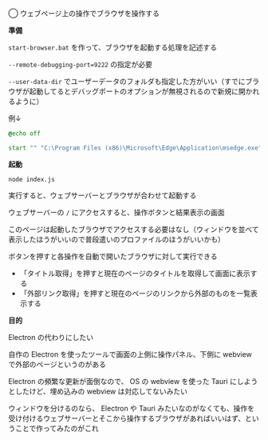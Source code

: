 ◯ ウェブページ上の操作でブラウザを操作する

**準備**

`start-browser.bat` を作って、ブラウザを起動する処理を記述する

`--remote-debugging-port=9222` の指定が必要

`--user-data-dir` でユーザーデータのフォルダも指定した方がいい（すでにブラウザが起動してるとデバッグポートのオプションが無視されるので新規に開かれるように）

例↓

```bat
@echo off

start "" "C:\Program Files (x86)\Microsoft\Edge\Application\msedge.exe" --remote-debugging-port=9222 --user-data-dir="D:\files\browser-control-test\userdata"
```

**起動**

```
node index.js
```

実行すると、ウェブサーバーとブラウザが合わせて起動する

ウェブサーバーの `/` にアクセスすると、操作ボタンと結果表示の画面

このページは起動したブラウザでアクセスする必要はなし（ウィンドウを並べて表示したほうがいいので普段遣いのプロファイルのほうがいいかも）

ボタンを押すと各操作を自動で開いたブラウザに対して実行できる

- 「タイトル取得」を押すと現在のページのタイトルを取得して画面に表示する
- 「外部リンク取得」を押すと現在のページのリンクから外部のものを一覧表示する

**目的**

Electron の代わりにしたい

自作の Electron を使ったツールで画面の上側に操作パネル、下側に webview で外部のページというのがある

Electron の頻繁な更新が面倒なので、 OS の webview を使った Tauri にしようとしたけど、埋め込みの webview は対応してないみたい

ウィンドウを分けるのなら、 Electron や Tauri みたいなのがなくても、操作を受け付けるウェブサーバーとそこから操作するブラウザがあればいいはず、ということで作ってみたのがこれ
